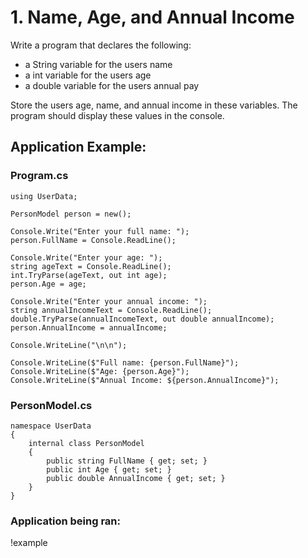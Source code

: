 # 1. Name, Age, and Annual Income

Write a program that declares the following:
- a String variable for the users name
- a int variable for the users age
- a double variable for the users annual pay

Store the users age, name, and annual income in these variables. The program should display these values in the console.

## Application Example:

### Program.cs
```
using UserData;

PersonModel person = new();

Console.Write("Enter your full name: ");
person.FullName = Console.ReadLine();

Console.Write("Enter your age: ");
string ageText = Console.ReadLine();
int.TryParse(ageText, out int age);
person.Age = age;

Console.Write("Enter your annual income: ");
string annualIncomeText = Console.ReadLine();
double.TryParse(annualIncomeText, out double annualIncome);
person.AnnualIncome = annualIncome;

Console.WriteLine("\n\n");

Console.WriteLine($"Full name: {person.FullName}");
Console.WriteLine($"Age: {person.Age}");
Console.WriteLine($"Annual Income: ${person.AnnualIncome}");
```

### PersonModel.cs
```
namespace UserData
{
    internal class PersonModel
    {
        public string FullName { get; set; }
        public int Age { get; set; }
        public double AnnualIncome { get; set; }
    }
}
```

### Application being ran:
!example